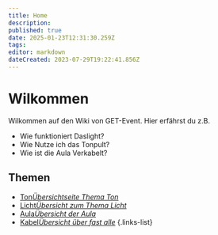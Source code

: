 ```yaml
---
title: Home
description: 
published: true
date: 2025-01-23T12:31:30.259Z
tags: 
editor: markdown
dateCreated: 2023-07-29T19:22:41.856Z
---
```


# Wilkommen
Wilkommen auf den Wiki von GET-Event. 
Hier erfährst du z.B.

- Wie funktioniert Daslight?
- Wie Nutze ich das Tonpult?
- Wie ist die Aula Verkabelt?
## Themen

- [Ton*Übersichtseite Thema Ton*](/ton)
- [Licht*Übersicht zum Thema Licht*](/licht)
- [Aula*Übersicht der Aula*](/aula)
- [Kabel*Übersicht über fast alle*](/Kabel)
{.links-list}


